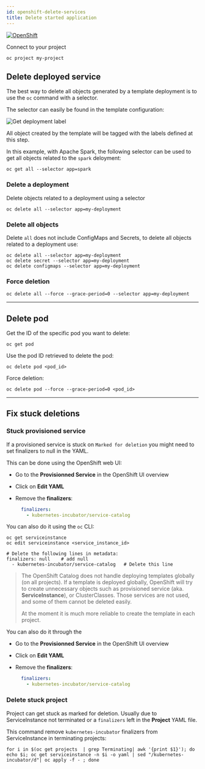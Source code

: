 ```yaml
---
id: openshift-delete-services
title: Delete started application
---
```


[![OpenShift](/dsri-documentation/img/openshift-logo.png)](https://www.openshift.com/)

Connect to your project

```shell
oc project my-project
```

## Delete deployed service

The best way to delete all objects generated by a template deployment is to use the `oc` command with a selector.

The selector can easily be found in the template configuration:

<img src="/dsri-documentation/img/screenshot-get-deployment-label.png" alt="Get deployment label" style="max-width: 100%; max-height: 100%;" />

All object created by the template will be tagged with the labels defined at this step.

In this example, with Apache Spark, the following selector can be used to get all objects related to the `spark` deloyment:

```shell
oc get all --selector app=spark
```

### Delete a deployment

Delete objects related to a deployment using a selector

```shell
oc delete all --selector app=my-deployment
```

### Delete all objects

Delete `all` does not include ConfigMaps and Secrets, to delete all objects related to a deployment use:

```shell
oc delete all --selector app=my-deployment
oc delete secret --selector app=my-deployment
oc delete configmaps --selector app=my-deployment
```

### Force deletion

```shell
oc delete all --force --grace-period=0 --selector app=my-deployment
```

---

## Delete pod

Get the ID of the specific pod you want to delete:

```shell
oc get pod
```

Use the pod ID retrieved to delete the pod:

```shell
oc delete pod <pod_id>
```

Force deletion:

```shell
oc delete pod --force --grace-period=0 <pod_id>
```

---

## Fix stuck deletions

### Stuck provisioned service

If a provisioned service is stuck on `Marked for deletion` you might need to set finalizers to null in the YAML.

This can be done using the OpenShift web UI:

* Go to the **Provisionned Service** in the OpenShift UI overview

* Click on **Edit YAML**

* Remove the **finalizers**:

  ```yaml
    finalizers:
      - kubernetes-incubator/service-catalog
  ```

You can also do it using the `oc` CLI:

```shell
oc get serviceinstance
oc edit serviceinstance <service_instance_id>

# Delete the following lines in metadata:
finalizers: null 	# add null
  - kubernetes-incubator/service-catalog   # Delete this line
```

> The OpenShift Catalog does not handle deploying templates globally (on all projects). If a template is deployed globally, OpenShift will try to create unnecessary objects such as provisioned service (aka. **ServiceInstance**), or ClusterClasses. Those services are not used, and some of them cannot be deleted easily. 
>
> At the moment it is much more reliable to create the template in each project.

You can also do it through the 

* Go to the **Provisionned Service** in the OpenShift UI overview

* Click on **Edit YAML**

* Remove the **finalizers**:

  ```yaml
    finalizers:
      - kubernetes-incubator/service-catalog
  ```

### Delete stuck project

Project can get stuck as marked for deletion. Usually due to ServiceInstance not terminated or a `finalizers` left in the **Project** YAML file.

This command remove `kubernetes-incubator` finalizers from ServiceInstance in terminating projects:

```shell
for i in $(oc get projects  | grep Terminating| awk '{print $1}'); do echo $i; oc get serviceinstance -n $i -o yaml | sed "/kubernetes-incubator/d"| oc apply -f - ; done
```
